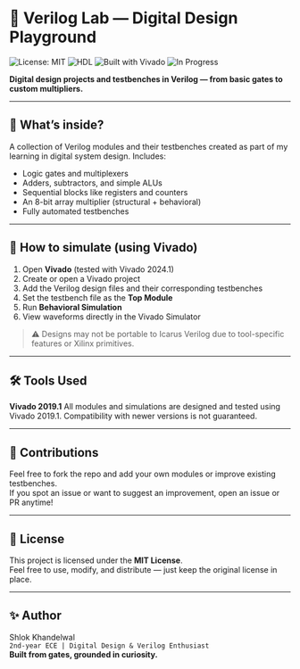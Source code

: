 # 🧠 Verilog Lab — Digital Design Playground

![License: MIT](https://img.shields.io/badge/License-MIT-blue.svg)
![HDL](https://img.shields.io/badge/Language-Verilog-orange)
![Built with Vivado](https://img.shields.io/badge/Built%20with-Vivado-0f5ca8?logo=xilinx&logoColor=white)
![In Progress](https://img.shields.io/badge/Status-In%20Progress-yellow?style=flat-square)


**Digital design projects and testbenches in Verilog — from basic gates to custom multipliers.**

---

## 📂 What’s inside?

A collection of Verilog modules and their testbenches created as part of my learning in digital system design. Includes:

- Logic gates and multiplexers  
- Adders, subtractors, and simple ALUs  
- Sequential blocks like registers and counters  
- An 8-bit array multiplier (structural + behavioral)  
- Fully automated testbenches  

---

## 🚀 How to simulate (using Vivado)

1. Open **Vivado** (tested with Vivado 2024.1)
2. Create or open a Vivado project
3. Add the Verilog design files and their corresponding testbenches
4. Set the testbench file as the **Top Module**
5. Run **Behavioral Simulation**
6. View waveforms directly in the Vivado Simulator

> ⚠️ Designs may not be portable to Icarus Verilog due to tool-specific features or Xilinx primitives.

---

## 🛠 Tools Used

**Vivado 2019.1**
All modules and simulations are designed and tested using Vivado 2019.1.
Compatibility with newer versions is not guaranteed.

---

## 🙌 Contributions

Feel free to fork the repo and add your own modules or improve existing testbenches.  
If you spot an issue or want to suggest an improvement, open an issue or PR anytime!

---

## 📜 License

This project is licensed under the **MIT License**.  
Feel free to use, modify, and distribute — just keep the original license in place.

---

## ✨ Author

Shlok Khandelwal  
`2nd-year ECE | Digital Design & Verilog Enthusiast`  
**Built from gates, grounded in curiosity.**
